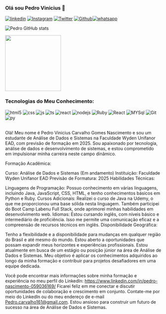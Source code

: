 
### Olá sou Pedro Vinicius 👋

[![linkedin](https://img.shields.io/badge/LinkedIn-0077B5?style=for-the-badge&logo=linkedin&logoColor=white)](https://www.linkedin.com/in/pedro-nascimento-059036169)
[![Instagram](https://img.shields.io/badge/Instagram-E4405F?style=for-the-badge&logo=instagram&logoColor=white)](https://www.instagram.com/pedrovin_dev/?hl=en)
[![Twitter](https://img.shields.io/badge/Twitter-1DA1F2?style=for-the-badge&logo=twitter&logoColor=white
)](https://twitter.com/Pedrovini_dev)
[![Github](https://img.shields.io/badge/GitHub-100000?style=for-the-badge&logo=github&logoColor=white
)](https://github.com/Piedrovi)[![whatsapp](https://img.shields.io/badge/WhatsApp-25D366?style=for-the-badge&logo=whatsapp&logoColor=whitee)](https://api.whatsapp.com/send?1=pt_BR&phone=557583318300)

![Pedro GitHub stats](https://github-readme-stats.vercel.app/api?username=DevPedroVII&show_icons=true&theme=dracula&count_private=true)<br/>

<img height="180em" src="https://github-readme-stats.vercel.app/api/top-langs/?username=DevPedroVII&layout=compact&langs_count=7&theme=dracula"/>

### Tecnologias do Meu Conhecimento:


<div style="display: inline_block">
  <img align="center" alt="html5" src="https://img.shields.io/badge/HTML5-E34F26?style=for-the-badge&logo=html5&logoColor=white" />
  <img align="center" alt="css" src="https://img.shields.io/badge/CSS3-1572B6?style=for-the-badge&logo=css3&logoColor=white" />
  <img align="center" alt="js" src="https://img.shields.io/badge/JavaScript-F7DF1E?style=for-the-badge&logo=javascript&logoColor=black" />
  <img align="center" alt="ts" src="https://img.shields.io/badge/TypeScript-007ACC?style=for-the-badge&logo=typescript&logoColor=white" />
  <img align="center" alt="react" src="https://img.shields.io/badge/React-20232A?style=for-the-badge&logo=react&logoColor=61DAFB" />
  <img align="center" alt="nodejs" src="https://img.shields.io/badge/Node.js-43853D?style=for-the-badge&logo=node.js&logoColor=white" />
  <img align="center" alt="Ruby" src="https://img.shields.io/badge/Ruby-CC342D?style=for-the-badge&logo=ruby&logoColor=white" />
  <img align="center" alt="React" src="https://img.shields.io/badge/React-20232A?style=for-the-badge&logo=react&logoColor=61DAFB" />
  <img align="center" alt="MYSql" src="https://img.shields.io/badge/MySQL-005C84?style=for-the-badge&logo=mysql&logoColor=white" />
  <img align="center" alt="Git" src="https://img.shields.io/badge/GIT-E44C30?style=for-the-badge&logo=git&logoColor=white" />
  <img align="center" alt="py" src="https://img.shields.io/badge/Python-FFD43B?style=for-the-badge&logo=python&logoColor=blue" />
</div><br/>

Olá! Meu nome é Pedro Vinicius Carvalho Gomes Nascimento e sou um estudante de Análise de Dados e Sistemas na Faculdade Wyden Unifanor EAD, com previsão de formação em 2025. Sou apaixonado por tecnologia, análise de dados e desenvolvimento de sistemas, e estou comprometido em impulsionar minha carreira neste campo dinâmico.

Formação Acadêmica:

Curso: Análise de Dados e Sistemas (Em andamento)
Instituição: Faculdade Wyden Unifanor EAD
Previsão de Formatura: 2025
Habilidades Técnicas:

Linguagens de Programação: Possuo conhecimento em várias linguagens, incluindo Java, JavaScript, CSS, HTML, e tenho conhecimentos básicos em Python e Ruby.
Cursos Adicionais: Realizei o curso de Java na Udemy, o que me proporcionou uma base sólida nesta linguagem. Também participei do Boot Camp Labenu Full Stack, onde aprimorei minhas habilidades em desenvolvimento web.
Idiomas: Estou cursando inglês, com níveis básico e intermediário de proficiência. Isso me permite uma comunicação eficaz e a compreensão de recursos técnicos em inglês.
Disponibilidade Geográfica:

Tenho a flexibilidade e a disponibilidade para mudanças em qualquer região do Brasil e até mesmo do mundo. Estou aberto a oportunidades que possam expandir meus horizontes e experiências profissionais.
Estou atualmente em busca de um estágio ou posição júnior na área de Análise de Dados e Sistemas. Meu objetivo é aplicar os conhecimentos adquiridos ao longo da minha formação e contribuir para projetos desafiadores em uma equipe dedicada.

Você pode encontrar mais informações sobre minha formação e experiência no meu perfil do LinkedIn: https://www.linkedin.com/in/pedro-nascimento-059036169/
Ficarei feliz em me conectar e discutir oportunidades de colaboração e crescimento em conjunto. Contate-me por meio do LinkedIn ou do meu endereço de e-mail Pedro.carvalho161@gmail.com. Estou ansioso para construir um futuro de sucesso na área de Análise de Dados e Sistemas.
